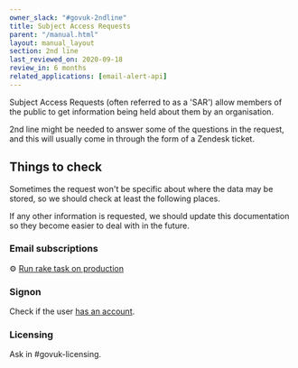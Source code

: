 ```yaml
---
owner_slack: "#govuk-2ndline"
title: Subject Access Requests
parent: "/manual.html"
layout: manual_layout
section: 2nd line
last_reviewed_on: 2020-09-18
review_in: 6 months
related_applications: [email-alert-api]
---
```


Subject Access Requests (often referred to as a 'SAR') allow members of the
public to get information being held about them by an organisation.

2nd line might be needed to answer some of the questions in the request, and
this will usually come in through the form of a Zendesk ticket.

## Things to check

Sometimes the request won't be specific about where the data may be stored,
so we should check at least the following places.

If any other information is requested, we should update this documentation so
they become easier to deal with in the future.

### Email subscriptions

⚙  [Run rake task on production][email-rake-task]

[email-rake-task]: /apis/email-alert-api/support-tasks.html#view-subscribers-subscriptions

### Signon

Check if the user [has an account](https://signon.publishing.service.gov.uk/users).

### Licensing

Ask in #govuk-licensing.
